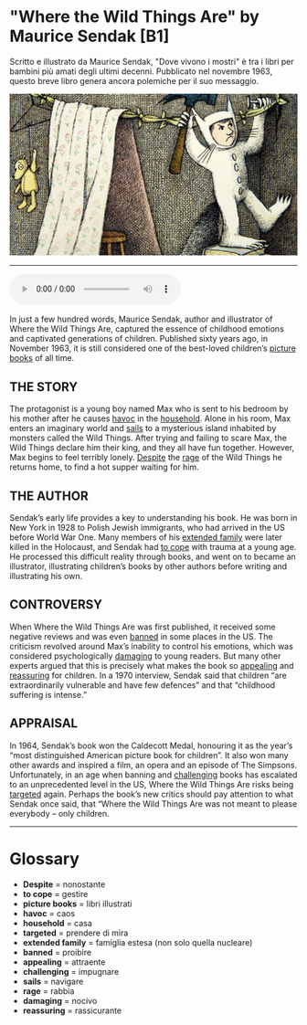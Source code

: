 # "Where the Wild Things Are" by Maurice Sendak   [B1]

Scritto e illustrato da Maurice Sendak, "Dove vivono i mostri" è tra i libri per bambini più amati degli ultimi decenni. Pubblicato nel novembre 1963, questo breve libro genera ancora polemiche per il suo messaggio.

![](Where%20the%20Wild%20Things%20Are%20by%20Maurice%20Sendak.jpg)

--------------

<div>
<audio controls autoplay>
    <source src="https:/raw.githubusercontent.com/dartie/speakup/main/2023-11/Where%20the%20Wild%20Things%20Are%20by%20Maurice%20Sendak.mp3" type="audio/mpeg">
</audio>
</div>


In just a few hundred words, Maurice Sendak, author and illustrator of Where the Wild Things Are, captured the essence of childhood emotions and captivated generations of children. Published sixty years ago, in November 1963, it is still considered one of the best-loved children’s [picture books](## "libri illustrati") of all time.

## THE STORY
The protagonist is a young boy named Max who is sent to his bedroom by his mother after he causes [havoc](## "caos") in the [household](## "casa"). Alone in his room, Max enters an imaginary world and [sails](## "navigare") to a mysterious island inhabited by monsters called the Wild Things. After trying and failing to scare Max, the Wild Things declare him their king, and they all have fun together. However, Max begins to feel terribly lonely. [Despite](## "nonostante") the [rage](## "rabbia") of the Wild Things he returns home, to find a hot supper waiting for him.

## THE AUTHOR
Sendak’s early life provides a key to understanding his book. He was born in New York in 1928 to Polish Jewish immigrants, who had arrived in the US before World War One. Many members of his [extended family](## "famiglia estesa (non solo quella nucleare)") were later killed in the Holocaust, and Sendak had [to cope](## "gestire") with trauma at a young age. He processed this difficult reality through books, and went on to became an illustrator, illustrating children’s books by other authors before writing and illustrating his own.

## CONTROVERSY
When Where the Wild Things Are was first published, it received some negative reviews and was even [banned](## "proibire") in some places in the US. The criticism revolved around Max’s inability to control his emotions, which was considered psychologically [damaging](## "nocivo") to young readers. But many other experts argued that this is precisely what makes the book so [appealing](## "attraente") and [reassuring](## "rassicurante") for children. In a 1970 interview, Sendak said that children “are extraordinarily vulnerable and have few defences” and that “childhood suffering is intense.”

## APPRAISAL
In 1964, Sendak’s book won the Caldecott Medal, honouring it as the year’s “most distinguished American picture book for children”. It also won many other awards and inspired a film, an opera and an episode of The Simpsons. Unfortunately, in an age when banning and [challenging](## "impugnare") books has escalated to an unprecedented level in the US, Where the Wild Things Are risks being [targeted](## "prendere di mira") again. Perhaps the book’s new critics should pay attention to what Sendak once said, that “Where the Wild Things Are was not meant to please everybody – only children.

--------------

<div style = "display:block; clear:both; page-break-after:always;"></div>

# Glossary
* **Despite** = nonostante
* **to cope** = gestire
* **picture books** = libri illustrati
* **havoc** = caos
* **household** = casa
* **targeted** = prendere di mira
* **extended family** = famiglia estesa (non solo quella nucleare)
* **banned** = proibire
* **appealing** = attraente
* **challenging** = impugnare
* **sails** = navigare
* **rage** = rabbia
* **damaging** = nocivo
* **reassuring** = rassicurante
